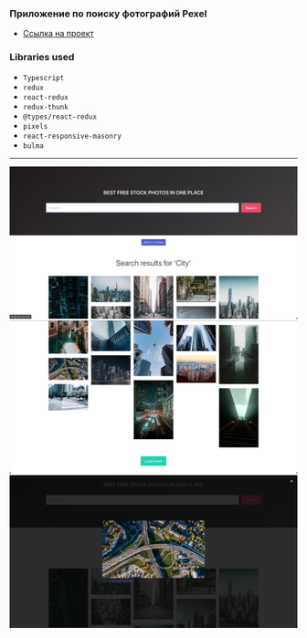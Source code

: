 ### Приложение по поиску фотографий Pexel

- [Ссылка на проект](https://image-pixels-d08a0.web.app/)

### Libraries used

- `Typescript`
- `redux`
- `react-redux`
- `redux-thunk`
- `@types/react-redux`
- `pixels`
- `react-responsive-masonry`
- `bulma`

---

![screen1](screen1.png)
![screen1](screen2.png)
![screen1](screen3.png)
